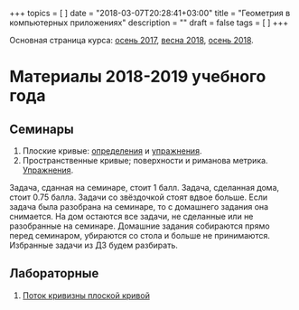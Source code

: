 +++
topics = [
]
date = "2018-03-07T20:28:41+03:00"
title = "Геометрия в компьютерных приложениях"
description = ""
draft = false
tags = [
]
+++

Основная страница курса: [осень 2017](https://nvbogachev.netlify.com/teaching/gcs18os/), [весна 2018](https://nvbogachev.netlify.com/teaching/gcs18ve/), [осень 2018](https://nvbogachev.netlify.com/teaching/gcs18f/).

# Материалы  2018-2019 учебного года
## Семинары
1. Плоские кривые: [определения](2018-fall/1-definitions.pdf) и [упражнения](2018-fall/1-exercises.pdf).
2. Пространственные кривые; поверхности и риманова метрика. [Упражнения](2018-fall/2-exercises.pdf).

Задача, сданная на семинаре, стоит 1 балл. Задача, сделанная дома, стоит 0.75 балла. Задачи со звёздочкой стоят вдвое больше. Если задача была разобрана на семинаре, то с домашнего задания она снимается.
На дом остаются все задачи, не сделанные или не разобранные на семинаре. Домашние задания собираются прямо перед семинаром, убираются со стола и больше не принимаются. Избранные задачи из ДЗ будем разбирать.

## Лабораторные
1. [Поток кривизны плоской кривой](https://share.cocalc.com/share/26cbe64f-ec14-4685-925f-67f6b606b0ff/practice/curvature-flow/Задание.md?viewer=share)